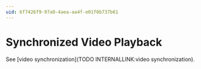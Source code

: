 ```yaml
---
uid: 6f7426f9-97a0-4aea-aa4f-e01f0b737b61
---
```


# Synchronized Video Playback



See [video synchronization](TODO INTERNALLINK:video synchronization).  


